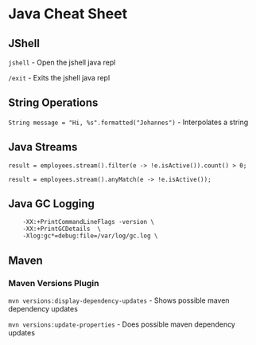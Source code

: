 # Java Cheat Sheet

## JShell

`jshell` - Open the jshell java repl

`/exit` - Exits the jshell java repl

## String Operations

`String message = "Hi, %s".formatted("Johannes")` - Interpolates a string

## Java Streams

```
result = employees.stream().filter(e -> !e.isActive()).count() > 0;
```

```
result = employees.stream().anyMatch(e -> !e.isActive());
```

## Java GC Logging

```
    -XX:+PrintCommandLineFlags -version \
    -XX:+PrintGCDetails  \
    -Xlog:gc*=debug:file=/var/log/gc.log \
```

## Maven

### Maven Versions Plugin

`mvn versions:display-dependency-updates` - Shows possible maven dependency updates 

`mvn versions:update-properties` - Does possible maven dependency updates 
